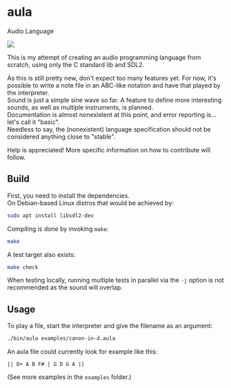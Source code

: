 aula
====

Audio Language

![](https://github.com/zzril/aula/actions/workflows/c-cpp.yml/badge.svg)

This is my attempt of creating an audio programming language from scratch, using only the C standard lib and SDL2.

As this is still pretty new, don't expect too many features yet. For now, it's possible to write a note file in an ABC-like notation and have that played by the interpreter.  
Sound is just a simple sine wave so far. A feature to define more interesting sounds, as well as multiple instruments, is planned.  
Documentation is almost nonexistent at this point, and error reporting is... let's call it "basic".  
Needless to say, the (nonexistent) language specification should not be considered anything close to "stable".

Help is appreciated! More specific information on how to contribute will follow.

Build
-----

First, you need to install the dependencies.  
On Debian-based Linux distros that would be achieved by:  
```sh
sudo apt install libsdl2-dev
```

Compiling is done by invoking `make`:  
```sh
make
```

A test target also exists:  
```sh
make check
```

When testing locally, running multiple tests in parallel via the `-j` option is not recommended as the sound will overlap.

Usage
-----

To play a file, start the interpreter and give the filename as an argument:  
```sh
./bin/aula examples/canon-in-d.aula
```

An aula file could currently look for example like this:  
```
|| D+ A B F# | G D G A ||
```

(See more examples in the `examples` folder.)

